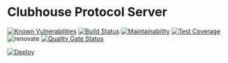 # Clubhouse Protocol Server

[![Known Vulnerabilities](https://snyk.io//test/github/clubhouse-protocol/server/badge.svg?targetFile=package.json)](https://snyk.io//test/github/clubhouse-protocol/server?targetFile=package.json) [![Build Status](https://travis-ci.org/clubhouse-protocol/server.svg?branch=master)](https://travis-ci.org/clubhouse-protocol/server) [![Maintainability](https://api.codeclimate.com/v1/badges/36fabf44e561a0701a6f/maintainability)](https://codeclimate.com/github/clubhouse-protocol/server/maintainability) [![Test Coverage](https://api.codeclimate.com/v1/badges/36fabf44e561a0701a6f/test_coverage)](https://codeclimate.com/github/clubhouse-protocol/server/test_coverage) ![renovate](https://badges.renovateapi.com/github/clubhouse-protocol/server) [![Quality Gate Status](https://sonarcloud.io/api/project_badges/measure?project=clubhouse-protocol_server&metric=alert_status)](https://sonarcloud.io/dashboard?id=clubhouse-protocol_server)

[![Deploy](https://www.herokucdn.com/deploy/button.svg)](https://heroku.com/deploy?template=https://github.com/lubhouse-protocol/server)